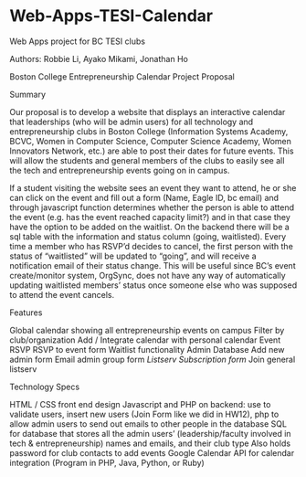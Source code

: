 # Web-Apps-TESI-Calendar
Web Apps project for BC TESI clubs

Authors: Robbie Li, Ayako Mikami, Jonathan Ho

Boston College Entrepreneurship Calendar Project Proposal

Summary

Our proposal is to develop a website that displays an interactive calendar that leaderships (who will be admin users) for all technology and entrepreneurship clubs in Boston College (Information Systems Academy, BCVC, Women in Computer Science, Computer Science Academy, Women Innovators Network, etc.) are able to post their dates for future events. This will allow the students and general members of the clubs to easily see all the tech and entrepreneurship events going on in campus. 

If a student visiting the website sees an event they want to attend, he or she can click on the event and fill out a form (Name, Eagle ID, bc email) and through javascript function determines whether the person is able to attend the event (e.g. has the event reached capacity limit?) and in that case they have the option to be added on the waitlist. On the backend there will be a sql table with the information and status column (going, waitlisted). Every time a member who has RSVP’d decides to cancel, the first person with the status of “waitlisted” will be updated to “going”, and will receive a notification email of their status change. This will be useful since BC’s event create/monitor system, OrgSync, does not have any way of automatically updating waitlisted members’ status once someone else who was supposed to attend the event cancels.

Features

Global calendar showing all entrepreneurship events on campus
Filter by club/organization
Add / Integrate calendar with personal calendar
Event RSVP
RSVP to event form
Waitlist functionality
Admin Database
Add new admin form
Email admin group form
*Listserv Subscription form*
Join general listserv


Technology Specs

HTML / CSS front end design
Javascript and PHP on backend: use to validate users, insert new users (Join Form like we did in HW12), php to allow admin users to send out emails to other people in the database 
SQL for database that stores all the admin users’ (leadership/faculty involved in tech & entrepreneurship) names and emails, and their club type 
Also holds password for club contacts to add events
Google Calendar API for calendar integration (Program in PHP, Java, Python, or Ruby)

